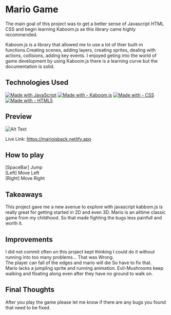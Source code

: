 
# Mario Game 
The main goal of this project was to get a better sense of Javascript HTML CSS and begin learning Kaboom.js as this library came highly recommended. 

Kaboom.js is a library that allowed me to use a lot of thier built-in functions.Creating scenes, adding layers, creating sprites, dealing with actions, collisions, adding key events. I enjoyed  geting into the world of game development by using Kaboom.js there is a learning curve but the documentation is solid. 


## Technologies Used

[![Made with JavaScript](https://img.shields.io/badge/Made_with-JavaScript-blue?logo=javascript&logoColor=white)](https://www.javascript.com/)
[![Made with - Kaboom.js](https://img.shields.io/static/v1?label=Made+with&message=Kaboom.js&color=2ea44f)](https://kaboomjs.com/)
[![Made with - CSS ](https://img.shields.io/static/v1?label=Made+with&message=CSS+&color=2ea44f)](https://developer.mozilla.org/en-US/docs/Learn/Getting_started_with_the_web/CSS_basics)
[![Made with - HTML5](https://img.shields.io/static/v1?label=Made+with&message=HTML5&color=orange&style=for-the-badge&logo=%23E34F26)](https://html.com/html5/)

## Preview

![Alt Text](https://media.giphy.com/media/fpuq0dXMCXoVAavnFR/giphy.gif)

Live Link: https://marioisback.netlify.app


## How to play
 [SpaceBar] Jump\
 [Left] Move Left\
 [Right] Move Right
 
 ## Takeaways
 This project gave me a new avenue to explore with javascript kabbom.js is really great for getting started in 2D and even 3D. Mario is an alltime classic game from my childhood. So that made fighting the bugs less painfull and worth it. 
 
 
 ## Improvements
I did not commit often on this project kept thinking I could do it without running into too many problems... That was Wrong.\
The player can fall of the edges and mario will die So have to fix that.\
Mario lacks a jumpling sprite and running animation. 
Evil-Mushrooms keep walking and floating along even after they have no ground to walk on.


## Final Thoughts
After you play the game please let me know if there are any bugs you found that need to be fixed. 
